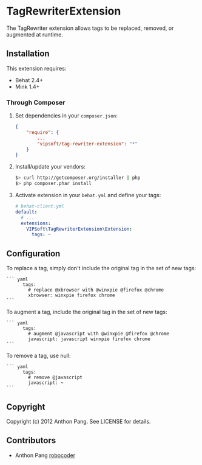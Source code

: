 # TagRewriterExtension

The TagRewriter extension allows tags to be replaced, removed, or augmented at
runtime.

## Installation

This extension requires:

* Behat 2.4+
* Mink 1.4+

### Through Composer

1. Set dependencies in your `composer.json`:

    ``` json
    {
        "require": {
            ...
            "vipsoft/tag-rewriter-extension": "*"
        }
    }
    ```

2. Install/update your vendors:

    ``` bash
    $> curl http://getcomposer.org/installer | php
    $> php composer.phar install
    ```

3. Activate extension in your `behat.yml` and define your tags:

    ``` yaml
    # behat-client.yml
    default:
      # ...
      extensions:
        VIPSoft\TagRewriterExtension\Extension:
          tags: ~
    ```


## Configuration

To replace a tag, simply don't include the original tag in the set of new tags:

    ``` yaml
          tags:
            # replace @xbrowser with @winxpie @firefox @chrome
            xbrowser: winxpie firefox chrome
    ```

To augment a tag, include the original tag in the set of new tags:

    ``` yaml
          tags:
            # augment @javascript with @winxpie @firefox @chrome
            javascript: javascript winxpie firefox chrome
    ```

To remove a tag, use null:

    ``` yaml
          tags:
            # remove @javascript
            javascript: ~
    ```

## Copyright

Copyright (c) 2012 Anthon Pang.  See LICENSE for details.

## Contributors

* Anthon Pang [robocoder](http://github.com/robocoder)
